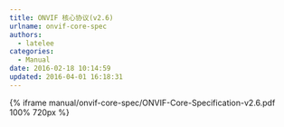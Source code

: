 ```yaml
---
title: ONVIF 核心协议(v2.6)
urlname: onvif-core-spec
authors:
  - latelee
categories:
  - Manual
date: 2016-02-18 10:14:59
updated: 2016-04-01 16:18:31
---
```


{% iframe manual/onvif-core-spec/ONVIF-Core-Specification-v2.6.pdf 100% 720px %}


